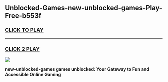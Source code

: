 
## Unblocked-Games-new-unblocked-games-Play-Free-b553f
<h3>
<a href="https://premium76.site?title=new-unblocked-games&ref=21A">CLICK TO PLAY</a></h3>
<hr>

<h3>
<a href="https://premium76.site?title=new-unblocked-games&ref=21A">CLICK 2 PLAY</a>
  
</h3>

<a href="https://premium76.site?title=new-unblocked-games&ref=21A"><img src="https://clearcache.store/games.png"></a>


**new-unblocked-games games unblocked: Your Gateway to Fun and Accessible Online Gaming**

